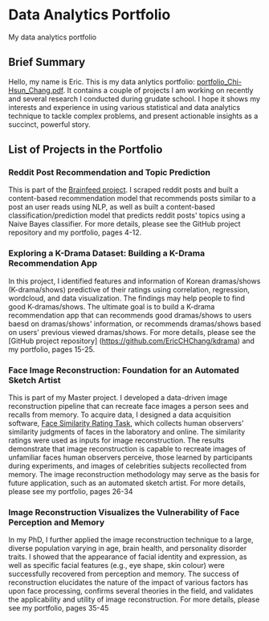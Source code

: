 # Data Analytics Portfolio
My data analytics portfolio

## Brief Summary
Hello, my name is Eric. This is my data anlytics portfolio: [portfolio_Chi-Hsun_Chang.pdf](portfolio_Chi-Hsun_Chang.pdf). It contains a couple of projects I am working on recently and several research I conducted during grudate school. I hope it shows my interests and experience in using various statistical and data analytics technique to tackle complex problems, and present actionable insights as a succinct, powerful story. 

## List of Projects in the Portfolio

### Reddit Post Recommendation and Topic Prediction
This is part of the [Brainfeed project](https://github.com/yohanyee/brainfeed). I scraped reddit posts and built a content-based recommendation model that recommends posts similar to a post an user reads using NLP, as well as built a content-based classification/prediction model that predicts reddit posts' topics using a Naive Bayes classifier. For more details, please see the GitHub project repository and my portfolio, pages 4-12.

### Exploring a K-Drama Dataset: Building a K-Drama Recommendation App
In this project, I identified features and information of Korean dramas/shows (K-drama/shows) predictive of their ratings using correlation, regression, wordcloud, and data visualization. The findings may help people to find good K-dramas/shows. The ultimate goal is to build a K-drama recommendation app that can recommends good dramas/shows to users baesd on dramas/shows' information, or recommends dramas/shows based on users' previous viewed dramas/shows. For more details, please see the [GitHub project repository] (https://github.com/EricCHChang/kdrama) and my portfolio, pages 15-25.

### Face Image Reconstruction: Foundation for an Automated Sketch Artist
This is part of my Master project. I developed a data-driven image reconstruction pipeline that can recreate face images a person sees and recalls from memory. To acquire data, I designed a data acquisition software, [Face Similarity Rating Task](https://github.com/EricCHChang/FaceSimPercep), which collects human observers' similarity judgments of faces in the laboratory and online. The similarity ratings were used as inputs for image reconstruction. The results demonstrate that image reconstruction is capable to recreate images of unfamiliar faces human observers perceive, those learned by participants during experiments, and images of celebrities subjects recollected from memory. The image reconstruction methodology may serve as the basis for future application, such as an automated sketch artist. For more details, please see my portfolio, pages 26-34

### Image Reconstruction Visualizes the Vulnerability of Face Perception and Memory
In my PhD, I further applied the image reconstruction technique to a large, diverse population varying in age, brain health, and personality disorder traits. I showed that the appearance of facial identity and expression, as well as specific facial features (e.g., eye shape, skin colour) were successfully recovered from perception and memory. The success of reconstruction elucidates the nature of the impact of various factors has upon face processing, confirms several theories in the field, and validates the applicability and utility of image reconstruction. For more details, please see my portfolio, pages 35-45

